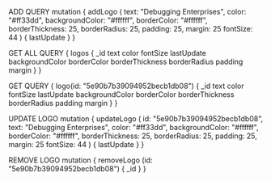 ADD QUERY
mutation {
  addLogo (
    text: "Debugging Enterprises",
    color: "#ff33dd",
    backgroundColor: "#ffffff",
    borderColor: "#ffffff",
    borderThickness: 25,
    borderRadius: 25,
    padding: 25,
    margin: 25
    fontSize: 44
  ) {
    lastUpdate
  }
}

GET ALL QUERY
{
  logos {
    _id
    text
    color
    fontSize
    lastUpdate
    backgroundColor
    borderColor
    borderThickness
    borderRadius
    padding
    margin
  }
}

GET QUERY
{
  logo(id: "5e90b7b39094952becb1db08") {
    _id
    text
    color
    fontSize
    lastUpdate
    backgroundColor
    borderColor
    borderThickness
    borderRadius
    padding
    margin
  }
}

UPDATE LOGO
mutation {
  updateLogo (
    id: "5e90b7b39094952becb1db08",
    text: "Debugging Enterprises",
    color: "#ff33dd",
    backgroundColor: "#ffffff",
    borderColor: "#ffffff",
    borderThickness: 25,
    borderRadius: 25,
    padding: 25,
    margin: 25
    fontSize: 44
  ) {
    lastUpdate
  }
}

REMOVE LOGO
mutation {
  removeLogo (id: "5e90b7b39094952becb1db08") {
    _id
  }
}

